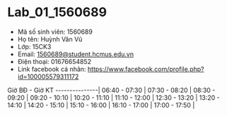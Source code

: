 # Lab_01_1560689

* Mã số sinh viên: 1560689
* Họ tên: Huỳnh Văn Vũ
* Lớp: 15CK3
* Email: 1560689@student.hcmus.edu.vn
* Điện thoại: 01676654852
* Link facebook cá nhân: https://www.facebook.com/profile.php?id=100005579311172

Giờ BĐ - Giờ KT
---------------|
 06:40 - 07:30 |
 07:30 - 08:20 |
 08:30 - 09:20 |
 09:20 - 10:10 |
 10:20 - 11:10 |
 11:10 - 12:00 |
 12:30 - 13:20 |
 13:20 - 14:10 |
 14:20 - 15:10 |
 15:10 - 16:00 |
 16:10 - 17:00 |
 17:00 - 17:50 |